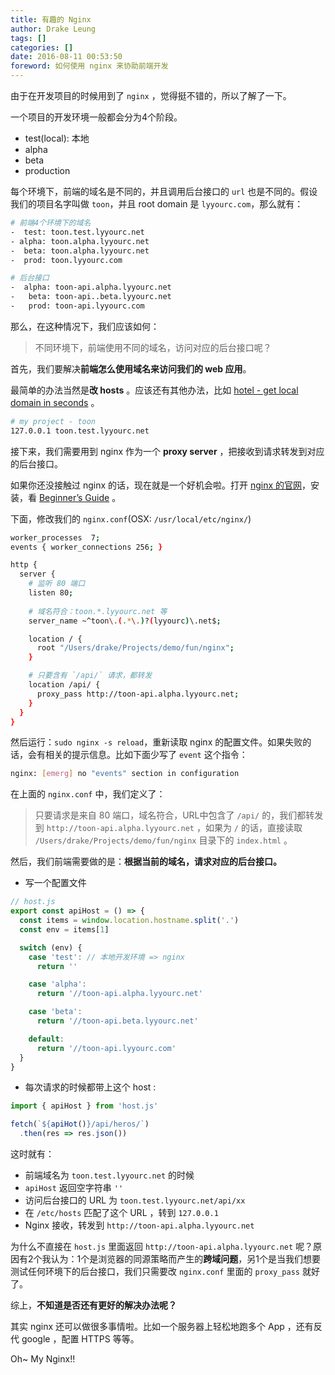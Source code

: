 ```yaml
---
title: 有趣的 Nginx
author: Drake Leung
tags: []
categories: []
date: 2016-08-11 00:53:50
foreword: 如何使用 nginx 来协助前端开发
---
```


由于在开发项目的时候用到了 `nginx` ，觉得挺不错的，所以了解了一下。

一个项目的开发环境一般都会分为4个阶段。

- test(local): 本地
- alpha
- beta
- production

每个环境下，前端的域名是不同的，并且调用后台接口的 `url` 也是不同的。假设我们的项目名字叫做 `toon`，并且 root domain 是 `lyyourc.com`，那么就有：

```bash
# 前端4个环境下的域名
-  test: toon.test.lyyourc.net
- alpha: toon.alpha.lyyourc.net
-  beta: toon.alpha.lyyourc.net
-  prod: toon.lyyourc.com

# 后台接口
-  alpha: toon-api.alpha.lyyourc.net
-   beta: toon-api..beta.lyyourc.net
-   prod: toon-api.lyyourc.com
```

那么，在这种情况下，我们应该如何：

> 不同环境下，前端使用不同的域名，访问对应的后台接口呢？

首先，我们要解决**前端怎么使用域名来访问我们的 web 应用**。

最简单的办法当然是**改 hosts** 。应该还有其他办法，比如 [hotel - get local domain in seconds](https://github.com/typicode/hotel) 。

```bash
# my project - toon
127.0.0.1 toon.test.lyyourc.net
```

接下来，我们需要用到 nginx 作为一个 **proxy server** ，把接收到请求转发到对应的后台接口。

如果你还没接触过 nginx 的话，现在就是一个好机会啦。打开 [nginx 的官网](http://nginx.org/en/docs/)，安装，看 [Beginner’s Guide](http://nginx.org/en/docs/beginners_guide.html) 。

下面，修改我们的 `nginx.conf`(OSX: `/usr/local/etc/nginx/`)

```bash
worker_processes  7;
events { worker_connections 256; }

http {
  server {
    # 监听 80 端口
    listen 80; 
    
    # 域名符合：toon.*.lyyourc.net 等
    server_name ~^toon\.(.*\.)?(lyyourc)\.net$;

    location / {
      root "/Users/drake/Projects/demo/fun/nginx";
    }

    # 只要含有 `/api/` 请求，都转发
    location /api/ {
      proxy_pass http://toon-api.alpha.lyyourc.net;
    }
  }
}
```

然后运行：`sudo nginx -s reload`，重新读取 nginx 的配置文件。如果失败的话，会有相关的提示信息。比如下面少写了 `event` 这个指令：

```bash
nginx: [emerg] no "events" section in configuration
```

在上面的 `nginx.conf` 中，我们定义了：

> 只要请求是来自 80 端口，域名符合，URL中包含了 `/api/` 的，我们都转发到 `http://toon-api.alpha.lyyourc.net` ，如果为 `/` 的话，直接读取 `/Users/drake/Projects/demo/fun/nginx` 目录下的 `index.html` 。

然后，我们前端需要做的是：**根据当前的域名，请求对应的后台接口。**

- 写一个配置文件

```javascript
// host.js
export const apiHost = () => {
  const items = window.location.hostname.split('.')
  const env = items[1]

  switch (env) {
    case 'test': // 本地开发环境 => nginx
      return ''

    case 'alpha':
      return '//toon-api.alpha.lyyourc.net'

    case 'beta':
      return '//toon-api.beta.lyyourc.net'

    default:
      return '//toon-api.lyyourc.com'
  }
}
```

- 每次请求的时候都带上这个 host :

```javascript
import { apiHost } from 'host.js'

fetch(`${apiHot()}/api/heros/`)
  .then(res => res.json())
```

这时就有：

- 前端域名为 `toon.test.lyyourc.net` 的时候
- `apiHost` 返回空字符串 `''` 
- 访问后台接口的 URL 为 `toon.test.lyyourc.net/api/xx`
- 在 `/etc/hosts` 匹配了这个 URL ，转到 `127.0.0.1`
- Nginx 接收，转发到 `http://toon-api.alpha.lyyourc.net` 


为什么不直接在 `host.js` 里面返回 `http://toon-api.alpha.lyyourc.net` 呢？原因有2个我认为：1个是浏览器的同源策略而产生的**跨域问题**，另1个是当我们想要测试任何环境下的后台接口，我们只需要改 `nginx.conf` 里面的 `proxy_pass` 就好了。

综上，**不知道是否还有更好的解决办法呢？**

其实 nginx 还可以做很多事情啦。比如一个服务器上轻松地跑多个 App ，还有反代 google ，配置 HTTPS 等等。

Oh~ My Nginx!!